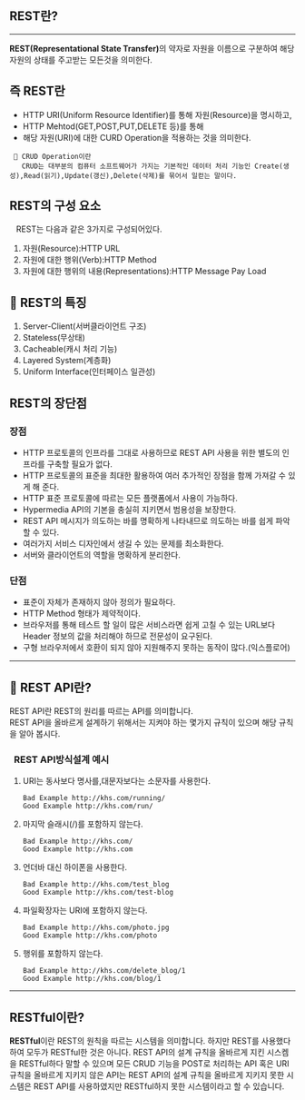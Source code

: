 ## REST란?
---
<b>REST(Representational State Transfer)</b>의 약자로 자원을 이름으로 구분하여 해당 자원의 상태를 주고받는 모든것을 의미한다.

## 즉 REST란<br>
 - HTTP URI(Uniform Resource Identifier)를 통해 자원(Resource)을 명시하고,
 - HTTP Mehtod(GET,POST,PUT,DELETE 등)를 통해
 - 해당 자원(URI)에 대한 CURD Operation을 적용하는 것을 의미한다.

 ```
  👺 CRUD Operation이란
    CRUD는 대부분의 컴퓨터 소프트웨어가 가지는 기본적인 데이터 처리 기능인 Create(생성),Read(읽기),Update(갱신),Delete(삭제)를 묶어서 일컫는 말이다.
 ```
 ## REST의 구성 요소<br>
  &nbsp;&nbsp; REST는 다음과 같은 3가지로 구성되어있다.<br>
  1. 자원(Resource):HTTP URL
  2. 자원에 대한 행위(Verb):HTTP Method
  3.  자원에 대한 행위의 내용(Representations):HTTP Message Pay Load

  ## 👺 REST의 특징
  1. Server-Client(서버클라이언트 구조)
  2. Stateless(무상태)
  3. Cacheable(캐시 처리 기능)
  4. Layered System(계층화)
  5. Uniform Interface(인터페이스 일관성)
## REST의 장단점
### 장점
* HTTP 프로토콜의 인프라를 그대로 사용하므로 REST API 사용을 위한 별도의 인프라를 구축할 필요가 없다.
* HTTP 프로토콜의 표준을 최대한 활용하여 여러 추가적인 장점을 함께 가져갈 수 있게 해 준다.
* HTTP 표준 프로토콜에 따르는 모든 플랫폼에서 사용이 가능하다.
* Hypermedia API의 기본을 충실히 지키면서 범용성을 보장한다.
* REST API 메시지가 의도하는 바를 명확하게 나타내므로 의도하는 바를 쉽게 파악할 수 있다.
* 여러가지 서비스 디자인에서 생길 수 있는 문제를 최소화한다.
* 서버와 클라이언트의 역할을 명확하게 분리한다.
### 단점
* 표준이 자체가 존재하지 않아 정의가 필요하다.
* HTTP Method 형태가 제약적이다.
* 브라우저를 통해 테스트 할 일이 많은 서비스라면 쉽게 고칠 수 있는 URL보다 Header 정보의 값을 처리해야 하므로 전문성이 요구된다.
* 구형 브라우저에서 호환이 되지 않아 지원해주지 못하는 동작이 많다.(익스플로어)
---
## 👺 REST API란?
REST API란 REST의 원리를 따르는 API를 의미합니다.<br>
REST API을 올바르게 설계하기 위해서는 지켜야 하는 몇가지 규칙이 있으며 해당 규칙을 알아 봅시다.<br>
### &nbsp; REST API방식설계 예시
1. URI는 동사보다 명사를,대문자보다는 소문자를 사용한다.
    ```
    Bad Example http://khs.com/running/
    Good Example http://khs.com/run/
    ```
2. 마지막 슬래시(/)를 포함하지 않는다.
    ```
    Bad Example http://khs.com/
    Good Example http://khs.com
    ```
3. 언더바 대신 하이폰을 사용한다.
    ```
    Bad Example http://khs.com/test_blog
    Good Example http://khs.com/test-blog
    ```
4. 파일확장자는 URI에 포함하지 않는다.
    ```
    Bad Example http://khs.com/photo.jpg
    Good Example http://khs.com/photo
    ```
5. 행위를 포함하지 않는다.
    ```
    Bad Example http://khs.com/delete_blog/1
    Good Example http://khs.com/blog/1
    ```
---
##  RESTful이란?
<b>RESTful</b>이란  REST의 원칙을 따르는 시스템을 의미합니다. 하지만 REST를 사용했다 하여 모두가 RESTful한 것은 아니다. REST API의 설계 규칙을 올바르게 지킨 시스켐을 RESTful하다 말할 수 있으며 모든 CRUD 기능을 POST로 처리하는 API 혹은 URI 규칙을 올바르게 지키지 않은 API는 REST API의 설계 규칙을 올바르게 지키지 못한 시스템은 REST API를 사용하였지만 RESTful하지 못한 시스템이라고 할 수 있습니다.

